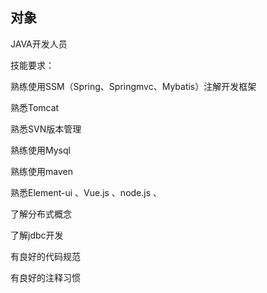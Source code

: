## **对象**

JAVA开发人员

技能要求：

熟练使用SSM（Spring、Springmvc、Mybatis）注解开发框架

熟悉Tomcat

熟悉SVN版本管理

熟练使用Mysql

熟练使用maven

熟悉Element-ui 、Vue.js 、node.js 、

了解分布式概念

了解jdbc开发

有良好的代码规范

有良好的注释习惯